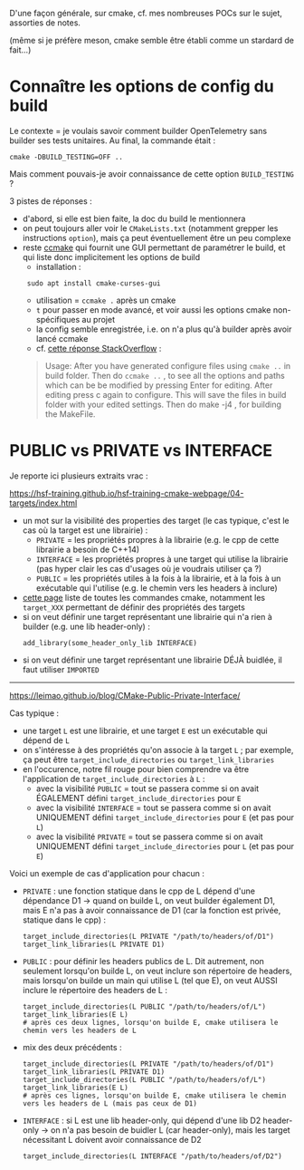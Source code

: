 D'une façon générale, sur cmake, cf. mes nombreuses POCs sur le sujet, assorties de notes.

(même si je préfère meson, cmake semble être établi comme un stardard de fait...)

# Connaître les options de config du build

Le contexte = je voulais savoir comment builder OpenTelemetry sans builder ses tests unitaires. Au final, la commande était :

```
cmake -DBUILD_TESTING=OFF ..
```

Mais comment pouvais-je avoir connaissance de cette option `BUILD_TESTING` ?

3 pistes de réponses :

- d'abord, si elle est bien faite, la doc du build le mentionnera
- on peut toujours aller voir le `CMakeLists.txt` (notamment grepper les instructions `option`), mais ça peut éventuellement être un peu complexe
- reste [ccmake](https://cmake.org/cmake/help/latest/manual/ccmake.1.html) qui fournit une GUI permettant de paramétrer le build, et qui liste donc implicitement les options de build
    - installation :
    ```
     sudo apt install cmake-curses-gui
    ```
    - utilisation = `ccmake .` après un cmake
    - `t` pour passer en mode avancé, et voir aussi les options cmake non-spécifiques au projet
    - la config semble enregistrée, i.e. on n'a plus qu'à builder après avoir lancé ccmake
    - cf. [cette réponse StackOverflow](https://stackoverflow.com/questions/1224627/cmake-ccmake-or-cmake/52757472#52757472) :
    > Usage: After you have generated configure files using `cmake ..` in build folder. Then do `ccmake ..` , to see all the options and paths which can be be modified by pressing Enter for editing. After editing press c again to configure. This will save the files in build folder with your edited settings. Then do make -j4 , for building the MakeFile.

# PUBLIC vs PRIVATE vs INTERFACE

Je reporte ici plusieurs extraits vrac :

https://hsf-training.github.io/hsf-training-cmake-webpage/04-targets/index.html

- un mot sur la visibilité des properties des target (le cas typique, c'est le cas où la target est une librairie) :
    - `PRIVATE`   = les propriétés propres à la librairie (e.g. le cpp de cette librairie a besoin de C++14)
    - `INTERFACE` = les propriétés propres à une target qui utilise la librairie (pas hyper clair les cas d'usages où je voudrais utiliser ça ?)
    - `PUBLIC`    = les propriétés utiles à la fois à la librairie, et à la fois à un exécutable qui l'utilise (e.g. le chemin vers les headers à inclure)
- [cette page](https://cmake.org/cmake/help/latest/manual/cmake-commands.7.html) liste de toutes les commandes cmake, notamment les `target_XXX` permettant de définir des propriétés des targets
- si on veut définir une target représentant une librairie qui n'a rien à builder (e.g. une lib header-only) :
    ```
    add_library(some_header_only_lib INTERFACE)
    ```
- si on veut définir une target représentant une librairie DÉJÀ buidlée, il faut utiliser `IMPORTED`

----

https://leimao.github.io/blog/CMake-Public-Private-Interface/

Cas typique :

- une target `L` est une librairie, et une target `E` est un exécutable qui dépend de `L`
- on s'intéresse à des propriétés qu'on associe à la target `L` ; par exemple, ça peut être `target_include_directories` ou `target_link_libraries`
- en l'occurence, notre fil rouge pour bien comprendre va être l'application de `target_include_directories` à `L` :
    - avec la visibilité `PUBLIC` = tout se passera comme si on avait ÉGALEMENT défini `target_include_directories` pour `E`
    - avec la visibilité `INTERFACE` = tout se passera comme si on avait UNIQUEMENT défini `target_include_directories` pour `E` (et pas pour `L`)
    - avec la visibilité `PRIVATE` = tout se passera comme si on avait UNIQUEMENT défini `target_include_directories` pour `L` (et pas pour `E`)

Voici un exemple de cas d'application pour chacun :

- `PRIVATE` : une fonction statique dans le cpp de L dépend d'une dépendance D1 -> quand on builde L, on veut builder également D1, mais E n'a pas à avoir connaissance de D1 (car la fonction est privée, statique dans le cpp) :
    ```
    target_include_directories(L PRIVATE "/path/to/headers/of/D1")
    target_link_libraries(L PRIVATE D1)
    ```
- `PUBLIC` : pour définir les headers publics de L. Dit autrement, non seulement lorsqu'on builde L, on veut inclure son répertoire de headers, mais lorsqu'on builde un main qui utilise L (tel que E), on veut AUSSI inclure le répertoire des headers de L :
    ```
    target_include_directories(L PUBLIC "/path/to/headers/of/L")
    target_link_libraries(E L)
    # après ces deux lignes, lorsqu'on builde E, cmake utilisera le chemin vers les headers de L
    ```
- mix des deux précédents :
    ```
    target_include_directories(L PRIVATE "/path/to/headers/of/D1")
    target_link_libraries(L PRIVATE D1)
    target_include_directories(L PUBLIC "/path/to/headers/of/L")
    target_link_libraries(E L)
    # après ces lignes, lorsqu'on builde E, cmake utilisera le chemin vers les headers de L (mais pas ceux de D1)
    ```
- `INTERFACE` : si L est une lib header-only, qui dépend d'une lib D2 header-only -> on n'a pas besoin de buidler L (car header-only), mais les target nécessitant L doivent avoir connaissance de D2
    ```
    target_include_directories(L INTERFACE "/path/to/headers/of/D2")
    ```
